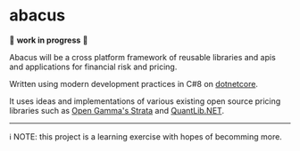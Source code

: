# abacus

:construction_worker: **work in progress** :construction:

Abacus will be a cross platform framework of reusable libraries and apis and applications for financial risk and pricing.

Written using modern development practices in C#8 on [dotnetcore](https://dotnet.microsoft.com/download).

It uses ideas and implementations of various existing open source pricing libraries such as [Open Gamma's Strata](https://github.com/OpenGamma/Strata) and [QuantLib.NET](https://github.com/amaggiulli/QLNet).

---


:information_source: NOTE: this project is a learning exercise with hopes of becomming more.
